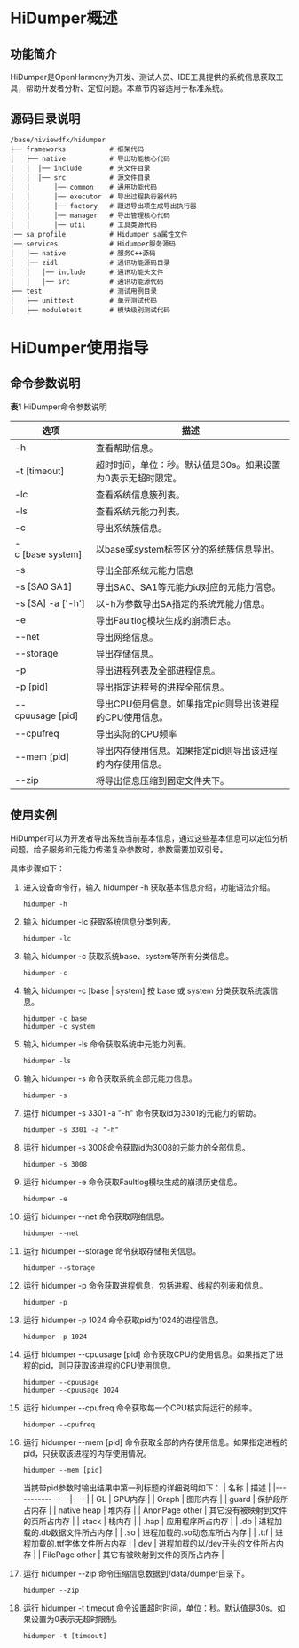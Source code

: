 # HiDumper概述


## 功能简介

HiDumper是OpenHarmony为开发、测试人员、IDE工具提供的系统信息获取工具，帮助开发者分析、定位问题。本章节内容适用于标准系统。

## 源码目录说明

  
```
/base/hiviewdfx/hidumper
├── frameworks           # 框架代码
│   ├── native           # 导出功能核心代码
│   │  │── include       # 头文件目录
│   │  │── src           # 源文件目录
│   │      │── common    # 通用功能代码
│   │      │── executor  # 导出过程执行器代码
│   │      │── factory   # 跟进导出项生成导出执行器
│   │      │── manager   # 导出管理核心代码
│   │      │── util      # 工具类源代码
│── sa_profile           # Hidumper sa属性文件
│── services             # Hidumper服务源码
│   │── native           # 服务C++源码
│   │── zidl             # 通讯功能源码目录
│   │   │── include      # 通讯功能头文件
│   │   │── src          # 通讯功能源代码
├── test                 # 测试用例目录
│   ├── unittest         # 单元测试代码
│   ├── moduletest       # 模块级别测试代码
```


# HiDumper使用指导


## 命令参数说明

  **表1** HiDumper命令参数说明

| 选项 | **描述** | 
| -------- | -------- |
| -h | 查看帮助信息。 | 
| -t&nbsp;[timeout] | 超时时间，单位：秒。默认值是30s。如果设置为0表示无超时限定。 | 
| -lc | 查看系统信息簇列表。 | 
| -ls | 查看系统元能力列表。 | 
| -c | 导出系统簇信息。 | 
| -c&nbsp;[base&nbsp;system] | 以base或system标签区分的系统簇信息导出。 | 
| -s | 导出全部系统元能力信息 | 
| -s&nbsp;[SA0&nbsp;SA1] | 导出SA0、SA1等元能力id对应的元能力信息。 | 
| -s&nbsp;[SA]&nbsp;-a&nbsp;['-h'] | 以-h为参数导出SA指定的系统元能力信息。 | 
| -e | 导出Faultlog模块生成的崩溃日志。 | 
| --net | 导出网络信息。 | 
| --storage | 导出存储信息。 | 
| -p | 导出进程列表及全部进程信息。 | 
| -p&nbsp;[pid] | 导出指定进程号的进程全部信息。 | 
| --cpuusage&nbsp;[pid] | 导出CPU使用信息。如果指定pid则导出该进程的CPU使用信息。 | 
| --cpufreq | 导出实际的CPU频率 | 
| --mem&nbsp;[pid] | 导出内存使用信息。如果指定pid则导出该进程的内存使用信息。 | 
| --zip | 将导出信息压缩到固定文件夹下。 | 


## 使用实例

HiDumper可以为开发者导出系统当前基本信息，通过这些基本信息可以定位分析问题。给子服务和元能力传递复杂参数时，参数需要加双引号。

具体步骤如下：

1. 进入设备命令行，输入 hidumper -h 获取基本信息介绍，功能语法介绍。
     
   ```
   hidumper -h
   ```

2. 输入 hidumper -lc 获取系统信息分类列表。
     
   ```
   hidumper -lc
   ```

3. 输入 hidumper -c 获取系统base、system等所有分类信息。
     
   ```
   hidumper -c
   ```

4. 输入 hidumper -c [base | system] 按 base 或 system 分类获取系统簇信息。
     
   ```
   hidumper -c base
   hidumper -c system
   ```

5. 输入 hidumper -ls 命令获取系统中元能力列表。
     
   ```
   hidumper -ls
   ```

6. 输入 hidumper -s 命令获取系统全部元能力信息。
     
   ```
   hidumper -s
   ```

7. 运行 hidumper -s 3301 -a "-h" 命令获取id为3301的元能力的帮助。
     
   ```
   hidumper -s 3301 -a "-h"
   ```

8. 运行 hidumper -s 3008命令获取id为3008的元能力的全部信息。
     
   ```
   hidumper -s 3008
   ```

9. 运行 hidumper -e 命令获取Faultlog模块生成的崩溃历史信息。
     
   ```
   hidumper -e
   ```

10. 运行 hidumper --net 命令获取网络信息。
     
    ```
    hidumper --net
    ```

11. 运行 hidumper --storage 命令获取存储相关信息。
     
    ```
    hidumper --storage
    ```

12. 运行 hidumper -p 命令获取进程信息，包括进程、线程的列表和信息。
     
    ```
    hidumper -p
    ```

13. 运行 hidumper -p 1024 命令获取pid为1024的进程信息。
     
    ```
    hidumper -p 1024
    ```

14. 运行 hidumper  --cpuusage [pid] 命令获取CPU的使用信息。如果指定了进程的pid，则只获取该进程的CPU使用信息。
     
    ```
    hidumper --cpuusage
    hidumper --cpuusage 1024
    ```

15. 运行 hidumper --cpufreq 命令获取每一个CPU核实际运行的频率。
     
    ```
    hidumper --cpufreq
    ```

16. 运行 hidumper --mem [pid] 命令获取全部的内存使用信息。如果指定进程的pid，只获取该进程的内存使用情况。
     
    ```
    hidumper --mem [pid]
    ```
    当携带pid参数时输出结果中第一列标题的详细说明如下：
    | 名称             | 描述 |
    |----------------|----|
    | GL             | GPU内存   |
    | Graph          | 图形内存  |
    | guard          | 保护段所占内存   |
    | native heap    | 堆内存   |
    | AnonPage other | 其它没有被映射到文件的页所占内存  |
    | stack          | 栈内存   |
    | .hap           | 应用程序所占内存   |
    | .db            | 进程加载的.db数据文件所占内存   |
    | .so            | 进程加载的.so动态库所占内存   |
    | .ttf           | 进程加载的.ttf字体文件所占内存   |
    | dev            | 进程加载的以/dev开头的文件所占内存   |
    | FilePage other | 其它有被映射到文件的页所占内存   |

17. 运行 hidumper --zip 命令压缩信息数据到/data/dumper目录下。
     
    ```
    hidumper --zip
    ```

18. 运行 hidumper -t timeout 命令设置超时时间，单位：秒。默认值是30s。如果设置为0表示无超时限制。
     
    ```
    hidumper -t [timeout]
    ```
